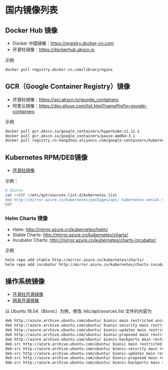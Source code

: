 # 国内镜像列表

## Docker Hub 镜像

- Docker 中国镜像：https://registry.docker-cn.com
- 开源社镜像：https://dockerhub.akscn.io

示例

```sh
docker pull registry.docker-cn.com/library/nginx
```

## GCR（Google Container Registry）镜像

- 开源社镜像：https://gcr.akscn.io/google_containers
- 阿里云镜像：https://dev.aliyun.com/list.html?namePrefix=google-containers

示例

```sh
docker pull gcr.akscn.io/google_containers/hyperkube:v1.12.1
docker pull gcr.akscn.io/google_containers/pause-amd64:3.1
docker pull registry.cn-hangzhou.aliyuncs.com/google-containers/kubernetes-dashboard-amd64:v1.7.1
```

## Kubernetes RPM/DEB镜像

- [开源社镜像](http://mirror.azure.cn/kubernetes/packages/)

示例：

```sh
# Ubuntu
cat <<EOF >/etc/apt/sources.list.d/kubernetes.list
deb http://mirror.azure.cn/kubernetes/packages/apt/ kubernetes-xenial main
EOF
```

### Helm Charts 镜像

- Helm: http://mirror.azure.cn/kubernetes/helm/
- Stable Charts: http://mirror.azure.cn/kubernetes/charts/
- Incubator Charts: http://mirror.azure.cn/kubernetes/charts-incubator/

示例

```sh
helm repo add stable http://mirror.azure.cn/kubernetes/charts/
helm repo add incubator http://mirror.azure.cn/kubernetes/charts-incubator/
```

## 操作系统镜像

- [开源社开源镜像](http://mirror.azure.cn/)
- [网易开源镜像](https://mirrors.163.com/)

以 Ubuntu 18.04（Bionic）为例，修改 /etc/apt/sources.list 文件的内容为

```sh
deb http://azure.archive.ubuntu.com/ubuntu/ bionic main restricted universe multiverse
deb http://azure.archive.ubuntu.com/ubuntu/ bionic-security main restricted universe multiverse
deb http://azure.archive.ubuntu.com/ubuntu/ bionic-updates main restricted universe multiverse
deb http://azure.archive.ubuntu.com/ubuntu/ bionic-proposed main restricted universe multiverse
deb http://azure.archive.ubuntu.com/ubuntu/ bionic-backports main restricted universe multiverse
deb-src http://azure.archive.ubuntu.com/ubuntu/ bionic main restricted universe multiverse
deb-src http://azure.archive.ubuntu.com/ubuntu/ bionic-security main restricted universe multiverse
deb-src http://azure.archive.ubuntu.com/ubuntu/ bionic-updates main restricted universe multiverse
deb-src http://azure.archive.ubuntu.com/ubuntu/ bionic-proposed main restricted universe multiverse
deb-src http://azure.archive.ubuntu.com/ubuntu/ bionic-backports main restricted universe multiverse
```

